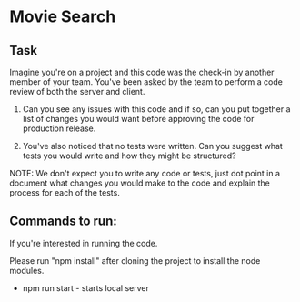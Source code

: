 # Movie Search

## Task

Imagine you're on a project and this code was the check-in by another member of your team.  You've been asked by the team to perform a code review of both the server and client.

1. Can you see any issues with this code and if so, can you put together a list of changes you would want before approving the code for production release.  

2. You've also noticed that no tests were written.  Can you suggest what tests you would write and how they might be structured?

NOTE: We don't expect you to write any code or tests, just dot point in a document what changes you would make to the code and explain the process for each of the tests.

## Commands to run:

If you're interested in running the code.

Please run "npm install" after cloning the project to install the node modules.

- npm run start - starts local server
